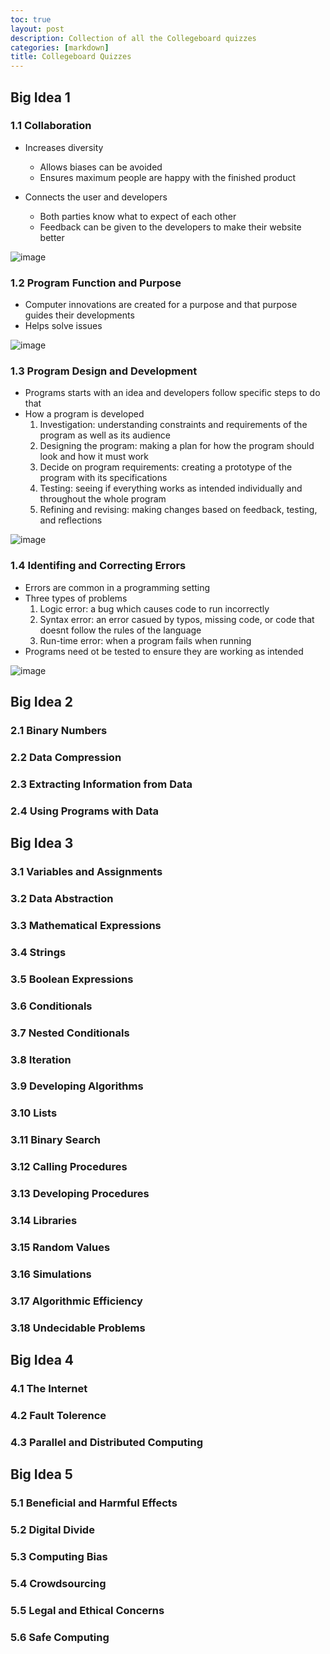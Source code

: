 ```yaml
---
toc: true
layout: post
description: Collection of all the Collegeboard quizzes
categories: [markdown]
title: Collegeboard Quizzes
---
```

## Big Idea 1

### 1.1 Collaboration

- Increases diversity

  - Allows biases can be avoided
  - Ensures maximum people are happy with the finished product

- Connects the user and developers

  - Both parties know what to expect of each other
  - Feedback can be given to the developers to make their website better

![image](https://user-images.githubusercontent.com/82348259/193751019-35d18bbf-b040-4aa5-bf1a-0cf6bf63c719.png)

### 1.2 Program Function and Purpose

- Computer innovations are created for a purpose and that purpose guides their developments
- Helps solve issues

![image](https://user-images.githubusercontent.com/82348259/193751140-bf6a6261-7415-4303-9892-b0d67c8205ce.png)

### 1.3 Program Design and Development

- Programs starts with an idea and developers follow specific steps to do that
- How a program is developed
  1. Investigation: understanding constraints and requirements of the program as well as its audience
  2. Designing the program: making a plan for how the program should look and how it must work
  3. Decide on program requirements: creating a prototype of the program with its specifications
  4. Testing: seeing if everything works as intended individually and throughout the whole program
  5. Refining and revising: making changes based on feedback, testing, and reflections

![image](https://user-images.githubusercontent.com/82348259/193751223-f6697e82-deff-4cb0-ba0c-1024469d23a3.png)

### 1.4 Identifing and Correcting Errors

- Errors are common in a programming setting
- Three types of problems
  1. Logic error: a bug which causes code to run incorrectly
  2. Syntax error: an error casued by typos, missing code, or code that doesnt follow the rules of the language
  3. Run-time error: when a program fails when running
- Programs need ot be tested to ensure they are working as intended

![image](https://user-images.githubusercontent.com/82348259/194794780-199f27b1-9b31-4ff0-98e9-25fc0f314824.png)

## Big Idea 2

### 2.1 Binary Numbers

### 2.2 Data Compression

### 2.3 Extracting Information from Data

### 2.4 Using Programs with Data

## Big Idea 3

### 3.1 Variables and Assignments

### 3.2 Data Abstraction

### 3.3 Mathematical Expressions

### 3.4 Strings

### 3.5 Boolean Expressions

### 3.6 Conditionals

### 3.7 Nested Conditionals

### 3.8 Iteration

### 3.9 Developing Algorithms

### 3.10 Lists

### 3.11 Binary Search

### 3.12 Calling Procedures

### 3.13 Developing Procedures

### 3.14 Libraries

### 3.15 Random Values

### 3.16 Simulations

### 3.17 Algorithmic Efficiency

### 3.18 Undecidable Problems

## Big Idea 4

### 4.1 The Internet

### 4.2 Fault Tolerence

### 4.3 Parallel and Distributed Computing

## Big Idea 5

### 5.1 Beneficial and Harmful Effects

### 5.2 Digital Divide

### 5.3 Computing Bias

### 5.4 Crowdsourcing

### 5.5 Legal and Ethical Concerns

### 5.6 Safe Computing
